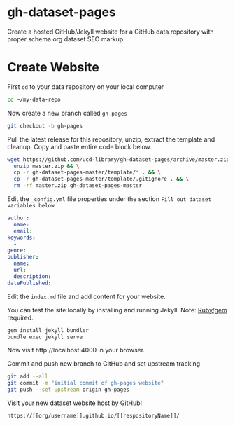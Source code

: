 # gh-dataset-pages
Create a hosted GitHub/Jekyll website for a GitHub data repository with proper schema.org dataset SEO markup

# Create Website

First ```cd``` to your data repository on your local computer

```bash
cd ~/my-data-repo
```

Now create a new branch called ```gh-pages```

```bash
git checkout -b gh-pages
```

Pull the latest release for this repository, unzip, extract the template and cleanup.
Copy and paste entire code block below.

```bash
wget https://github.com/ucd-library/gh-dataset-pages/archive/master.zip && \
  unzip master.zip && \
  cp -r gh-dataset-pages-master/template/* . && \
  cp -r gh-dataset-pages-master/template/.gitignore . && \
  rm -rf master.zip gh-dataset-pages-master
```

Edit the ```_config.yml``` file properties under the section ```Fill out dataset variables below```

```yaml
author:
  name: 
  email: 
keywords:
  - 
genre:
publisher:
  name: 
  url: 
  description: 
datePublished: 
```

Edit the ```index.md``` file and add content for your website.

You can test the site locally by installing and running Jekyll.  Note: [Ruby/gem](https://www.ruby-lang.org/en/downloads/) required.

```bash
gem install jekyll bundler
bundle exec jekyll serve
```
Now visit http://localhost:4000 in your browser.


Commit and push new branch to GitHub and set upstream tracking

```bash
git add --all
git commit -m "initial commit of gh-pages website"
git push --set-upstream origin gh-pages
```

Visit your new dataset website host by GitHub!

```bash
https://[[org/username]].github.io/[[respositoryName]]/
```